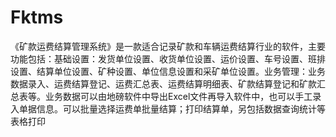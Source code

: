 # Fktms
 《矿款运费结算管理系统》是一款适合记录矿款和车辆运费结算行业的软件，主要功能包括：基础设置：发货单位设置、收货单位设置、运价设置、车号设置、班排设置、结算单位设置、矿种设置、单位信息设置和采矿单位设置。业务管理：业务数据录入、运费结算登记、运费汇总表、运费结算明细表、矿款结算登记和矿款汇总表等。业务数据可以由地磅软件中导出Excel文件再导入软件中，也可以手工录入单据信息。可以批量选择运费单批量结算；打印结算单，另包括数据查询统计等表格打印
